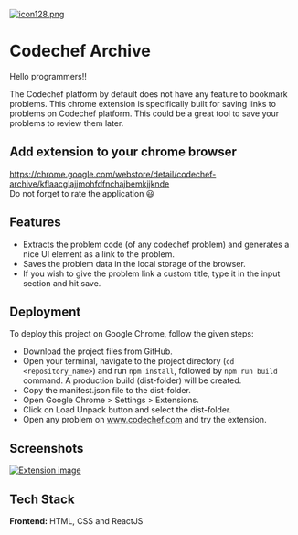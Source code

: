 
[![icon128.png](https://i.postimg.cc/FFyfcwp6/icon128.png)](https://postimg.cc/bdvNfCK0)


# Codechef Archive

Hello programmers!!  

The Codechef platform by default does not have any feature to bookmark problems. This chrome extension is specifically built for saving links to problems on Codechef platform. This could be a great tool to save your problems to review them later.

## Add extension to your chrome browser
https://chrome.google.com/webstore/detail/codechef-archive/kflaacglajjmohfdfnchajbemkjjknde  
Do not forget to rate the application 😃

## Features

- Extracts the problem code (of any codechef problem) and generates a nice UI element as a link to the problem.
- Saves the problem data in the local storage of the browser.
- If you wish to give the problem link a custom title, type it in the input section and hit save.


## Deployment

To deploy this project on Google Chrome, follow the given steps:

- Download the project files from GitHub. 
- Open your terminal, navigate to the project directory (```cd <repository_name>```) and run ```npm install```, followed by ```npm run build``` command. A production build (dist-folder) will be created.
- Copy the manifest.json file to the dist-folder.
- Open Google Chrome  > Settings > Extensions.
- Click on Load Unpack button and select the dist-folder.
- Open any problem on www.codechef.com and try the extension.




## Screenshots

[![Extension image](https://i.postimg.cc/MK9gnF82/Screenshot-896.png)](https://postimg.cc/ZCywgjRV)
## Tech Stack

**Frontend:** HTML, CSS and ReactJS



